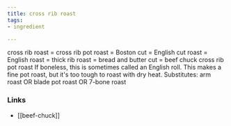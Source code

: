 ```yaml
---
title: cross rib roast
tags:
- ingredient

---
```

cross rib roast = cross rib pot roast = Boston cut = English cut roast = English roast = thick rib roast = bread and butter cut = beef chuck cross rib pot roast If boneless, this is sometimes called an English roll. This makes a fine pot roast, but it's too tough to roast with dry heat. Substitutes: arm roast OR blade pot roast OR 7-bone roast

### Links

* [[beef-chuck]]
